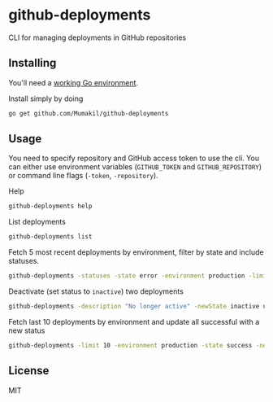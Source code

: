 # github-deployments

CLI for managing deployments in GitHub repositories

## Installing

You'll need a [working Go environment](https://golang.org/doc/install).

Install simply by doing

```sh
go get github.com/Mumakil/github-deployments
```

## Usage

You need to specify repository and GitHub access token to use the cli. You can either use environment variables (`GITHUB_TOKEN` and `GITHUB_REPOSITORY`) or command line flags (`-token`, `-repository`).

Help

```sh
github-deployments help
```

List deployments

```sh
github-deployments list
```

Fetch 5 most recent deployments by environment, filter by state and include statuses.

```sh
github-deployments -statuses -state error -environment production -limit 5 list
```

Deactivate (set status to `inactive`) two deployments

```sh
github-deployments -description "No longer active" -newState inactive update 281858265 281858266
```

Fetch last 10 deployments by environment and update all successful with a new status

```sh
github-deployments -limit 10 -environment production -state success -newState inactive -description "No longer active" updateByState
```

## License

MIT
